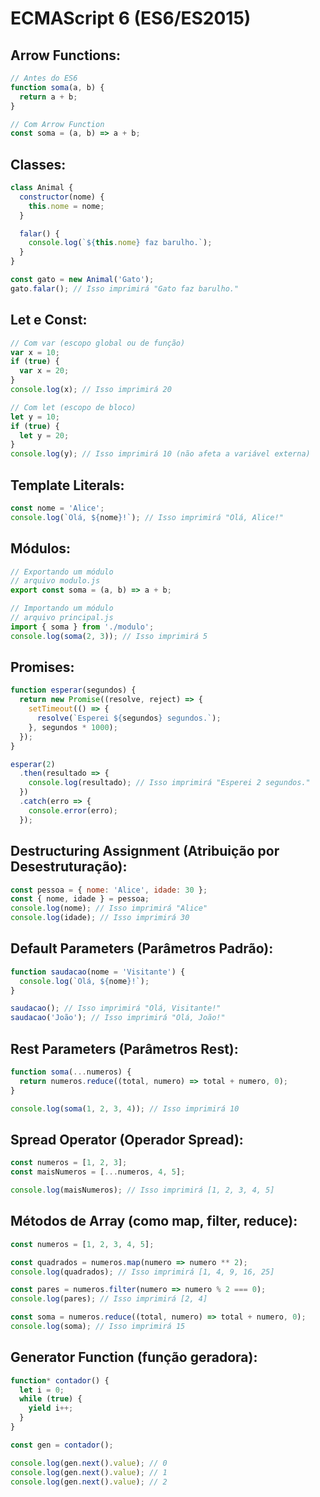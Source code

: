 # ECMAScript 6 (ES6/ES2015)

## Arrow Functions:
```javascript
// Antes do ES6
function soma(a, b) {
  return a + b;
}

// Com Arrow Function
const soma = (a, b) => a + b;
```

## Classes:
```javascript
class Animal {
  constructor(nome) {
    this.nome = nome;
  }

  falar() {
    console.log(`${this.nome} faz barulho.`);
  }
}

const gato = new Animal('Gato');
gato.falar(); // Isso imprimirá "Gato faz barulho."
```

## Let e Const:
```javascript
// Com var (escopo global ou de função)
var x = 10;
if (true) {
  var x = 20;
}
console.log(x); // Isso imprimirá 20

// Com let (escopo de bloco)
let y = 10;
if (true) {
  let y = 20;
}
console.log(y); // Isso imprimirá 10 (não afeta a variável externa)
```

## Template Literals:
```javascript
const nome = 'Alice';
console.log(`Olá, ${nome}!`); // Isso imprimirá "Olá, Alice!"
```

## Módulos:
```javascript
// Exportando um módulo
// arquivo modulo.js
export const soma = (a, b) => a + b;

// Importando um módulo
// arquivo principal.js
import { soma } from './modulo';
console.log(soma(2, 3)); // Isso imprimirá 5
```

## Promises:
```javascript
function esperar(segundos) {
  return new Promise((resolve, reject) => {
    setTimeout(() => {
      resolve(`Esperei ${segundos} segundos.`);
    }, segundos * 1000);
  });
}

esperar(2)
  .then(resultado => {
    console.log(resultado); // Isso imprimirá "Esperei 2 segundos."
  })
  .catch(erro => {
    console.error(erro);
  });
```

## Destructuring Assignment (Atribuição por Desestruturação):
```javascript
const pessoa = { nome: 'Alice', idade: 30 };
const { nome, idade } = pessoa;
console.log(nome); // Isso imprimirá "Alice"
console.log(idade); // Isso imprimirá 30
```

## Default Parameters (Parâmetros Padrão):
```javascript
function saudacao(nome = 'Visitante') {
  console.log(`Olá, ${nome}!`);
}

saudacao(); // Isso imprimirá "Olá, Visitante!"
saudacao('João'); // Isso imprimirá "Olá, João!"
```

## Rest Parameters (Parâmetros Rest):
```javascript
function soma(...numeros) {
  return numeros.reduce((total, numero) => total + numero, 0);
}

console.log(soma(1, 2, 3, 4)); // Isso imprimirá 10
```

## Spread Operator (Operador Spread):
```javascript
const numeros = [1, 2, 3];
const maisNumeros = [...numeros, 4, 5];

console.log(maisNumeros); // Isso imprimirá [1, 2, 3, 4, 5]
```

## Métodos de Array (como map, filter, reduce):
```javascript
const numeros = [1, 2, 3, 4, 5];

const quadrados = numeros.map(numero => numero ** 2);
console.log(quadrados); // Isso imprimirá [1, 4, 9, 16, 25]

const pares = numeros.filter(numero => numero % 2 === 0);
console.log(pares); // Isso imprimirá [2, 4]

const soma = numeros.reduce((total, numero) => total + numero, 0);
console.log(soma); // Isso imprimirá 15
```

## Generator Function (função geradora):
```javascript
function* contador() {
  let i = 0;
  while (true) {
    yield i++;
  }
}

const gen = contador();

console.log(gen.next().value); // 0
console.log(gen.next().value); // 1
console.log(gen.next().value); // 2
```


